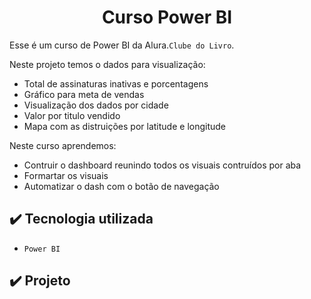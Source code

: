 <h1 align="center"> Curso Power BI </h1>

Esse é um curso de Power BI da Alura.``Clube do Livro``.

Neste projeto temos o dados para visualização:

- Total de assinaturas inativas e porcentagens
- Gráfico para meta de vendas
- Visualização dos dados por cidade
- Valor por titulo vendido
- Mapa com as distruições por latitude e longitude

Neste curso aprendemos:

- Contruir o dashboard reunindo todos os visuais contruídos por aba
- Formartar os visuais
- Automatizar o dash com o botão de navegação

## ✔️ Tecnologia utilizada

- ``Power BI``


## ✔️ Projeto
